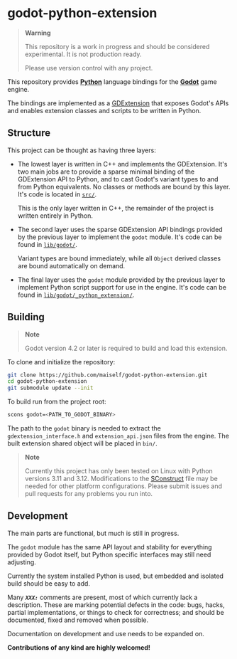 # godot-python-extension

> **Warning**
>
> This repository is a work in progress and should be considered experimental. It is not production ready.
>
> Please use version control with any project.

This repository provides [**Python**](https://www.python.org/) language bindings for the [**Godot**](https://godotengine.org/) game engine.

The bindings are implemented as a [GDExtension](https://godotengine.org/article/introducing-gd-extensions) that exposes Godot's APIs and enables extension classes and scripts to be written in Python.


## Structure

This project can be thought as having three layers:

  - The lowest layer is written in C++ and implements the GDExtension. It's two main jobs are to provide a sparse minimal binding of the GDExtension API to Python, and to cast Godot's variant types to and from Python equivalents. No classes or methods are bound by this layer. It's code is located in [`src/`](src/).

    This is the only layer written in C++, the remainder of the project is written entirely in Python.

  - The second layer uses the sparse GDExtension API bindings provided by the previous layer to implement the `godot` module. It's code can be found in [`lib/godot/`](lib/godot/).

    Variant types are bound immediately, while all `Object` derived classes are bound automatically on demand.

  - The final layer uses the `godot` module provided by the previous layer to implement Python script support for use in the engine. It's code can be found in [`lib/godot/_python_extension/`](lib/godot/_python_extension/).


## Building

> **Note**
>
> Godot version 4.2 or later is required to build and load this extension.

To clone and initialize the repository:
```sh
git clone https://github.com/maiself/godot-python-extension.git
cd godot-python-extension
git submodule update --init
```

To build run from the project root:
```sh
scons godot=<PATH_TO_GODOT_BINARY>
```

The path to the `godot` binary is needed to extract the `gdextension_interface.h` and `extension_api.json` files from the engine. The built extension shared object will be placed in `bin/`.

> **Note**
>
> Currently this project has only been tested on Linux with Python versions 3.11 and 3.12. Modifications to the [SConstruct](SConstruct) file may be needed for other platform configurations. Please submit issues and pull requests for any problems you run into.


## Development

The main parts are functional, but much is still in progress.

The `godot` module has the same API layout and stability for everything provided by Godot itself, but Python specific interfaces may still need adjusting.

Currently the system installed Python is used, but embedded and isolated build should be easy to add.

Many **_`XXX:`_** comments are present, most of which currently lack a description. These are marking potential defects in the code: bugs, hacks, partial implementations, or things to check for correctness; and should be documented, fixed and removed when possible.

Documentation on development and use needs to be expanded on.

**Contributions of any kind are highly welcomed!**


